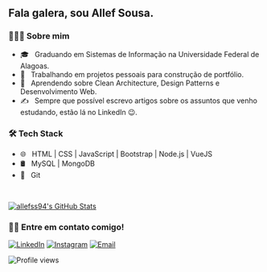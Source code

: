 <h2> Fala galera, sou Allef Sousa.</h2>

<h3> 👨🏻‍💻 Sobre mim </h3>


- 🎓 &nbsp; Graduando em Sistemas de Informação na Universidade Federal de Alagoas.
- 💼 &nbsp; Trabalhando em projetos pessoais para construção de portfólio.
- 🌱 &nbsp; Aprendendo sobre Clean Architecture, Design Patterns e Desenvolvimento Web.
- ✍️ &nbsp; Sempre que possível escrevo artigos sobre os assuntos que venho estudando, estão lá no LinkedIn 😉.

<h3>🛠 Tech Stack</h3>

- 🌐 &nbsp; HTML | CSS | JavaScript | Bootstrap | Node.js | VueJS
- 🛢 &nbsp; MySQL | MongoDB
- 🔧 &nbsp; Git 


<br/>

[![allefss94's GitHub Stats](https://github-readme-stats.vercel.app/api?username=allefss94&show_icons=true)](https://github.com/AVS1508)

<h3> 🤝🏻 Entre em contato comigo! </h3>

<p align="center">

<a href="https://www.linkedin.com/in/allef-sousadev/"><img alt="LinkedIn" src="https://img.shields.io/badge/LinkedIn-Allef%20Sousa-blue?style=flat-square&logo=linkedin"></a>
<a href="https://www.instagram.com/allefsousa.s/"><img alt="Instagram" src="https://img.shields.io/badge/Instagram-allefsousa.s-blue?style=flat-square&logo=instagram"></a>
<a href="mailto:allefsousaicm1994@gmail.com"><img alt="Email" src="https://img.shields.io/badge/Email-allefsousaicm1994@gmail.com-blue?style=flat-square&logo=gmail"></a>
</p>

![Profile views](https://gpvc.arturio.dev/allefss94)

